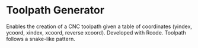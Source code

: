 # Toolpath Generator
Enables the creation of a CNC toolpath given a table of coordinates (yindex, ycoord, xindex, xcoord, reverse xcoord). Developed with Rcode. Toolpath follows a snake-like pattern.
